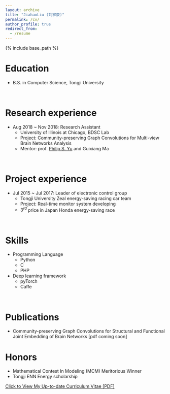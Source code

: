 ```yaml
---
layout: archive
title: "JiahaoLiu (刘家豪)"
permalink: /cv/
author_profile: true
redirect_from:
  - /resume
---
```


{% include base_path %}
<br>

Education
======
* B.S. in Computer Science, Tongji University
<br>

Research experience
======
* Aug 2018 ~ Nov 2018: Research Assistant
  * University of Illinois at Chicago, BDSC Lab
  * Project: Community-preserving Graph Convolutions for Multi-view Brain Networks Analysis
  * Mentor: prof. [Philip S. Yu](https://www.cs.uic.edu/PSYu/) and Guixiang Ma
<br>

Project experience
======
* Jul 2015 ~ Jul 2017: Leader of electronic control group
  * Tongji University Zeal energy-saving racing car team
  * Project: Real-time monitor system developing
  * $3^{rd}$ price in Japan Honda energy-saving race
<br>
  
Skills
======
* Programming Language
  * Python
  * C
  * PHP
* Deep learning framework
  * pyTorch
  * Caffe
<br>

Publications
======
* Community-preserving Graph Convolutions for Structural and Functional Joint Embedding of Brain Networks [pdf coming soon]

Honors
======
* Mathematical Contest In Modeling (MCM) Meritorious Winner
* Tongji ENN Energy scholarship

[Click to View My Up-to-date Curriculum Vitae [PDF]](https://holmes1891.github.io/files/LiuJiaHao-CV-converted.pdf)

